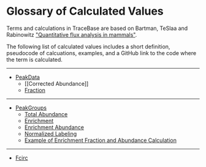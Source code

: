 # Glossary of Calculated Values

Terms and calculations in TraceBase are based on Bartman, TeSlaa and Rabinowitz
["Quantitative flux analysis in
mammals"](https://doi.org/10.1038/s42255-021-00419-2).

The following list of calculated values includes a short definition, pseudocode
of calcuations, examples, and a GitHub link to the code where the term is
calculated.

---

* [PeakData](../Types%20of%20Data%20Output/PeakData.md)
  * [[Corrected Abundance]]
  * [Fraction](Fraction.md)

---

* [PeakGroups](../Types%20of%20Data%20Output/PeakGroups.md)
  * [Total Abundance](Total%20Abundance.md)
  * [Enrichment](Enrichment.md)
  * [Enrichment Abundance](Enrichment%20Abundance.md)
  * [Normalized Labeling](Normalized%20Labeling.md)
  * [Example of Enrichment Fraction and Abundance Calculation](Example%20of%20Enrichment%20Fraction%20and%20Abundance%20Calculation.md)

---

* [Fcirc](../Types%20of%20Data%20Output/Fcirc.md)
